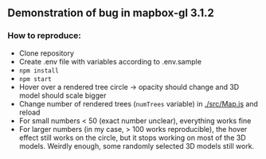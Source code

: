 ## Demonstration of bug in mapbox-gl 3.1.2

### How to reproduce:

- Clone repository
- Create .env file with variables according to .env.sample
- `npm install`
- `npm start`
- Hover over a rendered tree circle -> opacity should change and 3D model should scale bigger
- Change number of rendered trees (`numTrees` variable) in [./src/Map.js](./src/Map.js) and reload
- For small numbers < 50 (exact number unclear), everything works fine
- For larger numbers (in my case, > 100 works reproducible), the hover effect still works on the circle, but it stops working on most of the 3D models. Weirdly enough, some randomly selected 3D models still work.
